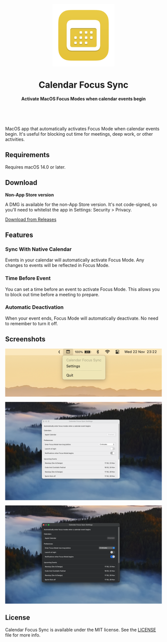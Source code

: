 <div align="center">
	<img src="Calendar Focus Sync/Assets.xcassets/AppIcon.appiconset/256x256@2x.png" width="200" height="200">
	<h1>Calendar Focus Sync</h1>
	<p>
		<b>Activate MacOS Focus Modes when calendar events begin</b>
	</p>
	<br>
	<br>
	<br>
</div>

MacOS app that automatically activates Focus Mode when calendar events begin. It's useful for blocking out time for meetings, deep work, or other activities.

<!-- [![](https://tools.applemediaservices.com/api/badges/download-on-the-mac-app-store/black/en-us?size=250x83&releaseDate=1615852800)](https://apps.apple.com/app/)
-->

## Requirements

Requires macOS 14.0 or later.

## Download

**Non-App Store version**

A DMG is available for the non-App Store version. It's not code-signed, so you'll need to whitelist the app in Settings: Security > Privacy.

[Download from Releases](https://github.com/a11rew/calendar-focus-sync/releases)

## Features

### Sync With Native Calendar

Events in your calendar will automatically activate Focus Mode. Any changes to events will be reflected in Focus Mode.

### Time Before Event

You can set a time before an event to activate Focus Mode. This allows you to block out time before a meeting to prepare.

### Automatic Deactivation

When your event ends, Focus Mode will automatically deactivate. No need to remember to turn it off.

## Screenshots

![Menu Bar Item](<Calendar Focus Sync/Assets.xcassets/Screenshots/menu-bar.png>)

![Settings Screen](<Calendar Focus Sync/Assets.xcassets/Screenshots/promo-light.png>)

![Settings Screen In Dark Mode](<Calendar Focus Sync/Assets.xcassets/Screenshots/promo-dark.png>)

## License

Calendar Focus Sync is available under the MIT license. See the [LICENSE](LICENSE) file for more info.
